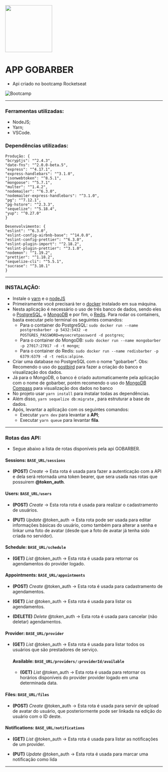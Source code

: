<img src="https://s3.us-east-2.amazonaws.com/gobarber-img/logo.svg" height = "150"/>

# APP GOBARBER

- Api criado no bootcamp Rocketseat

![Bootcamp](https://rocketseat.com.br/static/images/update/bootcamp.svg)

---

### Ferramentas utilizadas:

- NodeJS;
- Yarn;
- VSCode.

### Dependências utilizadas:

```
Produção: {
"bcryptjs": "^2.4.3",
"date-fns": "^2.0.0-beta.5",
"express": "^4.17.1",
"express-handlebars": "^3.1.0",
"jsonwebtoken": "^8.5.1",
"mongoose": "^5.7.1",
"multer": "^1.4.2",
"nodemailer": "^6.3.0",
"nodemailer-express-handlebars": "^3.1.0",
"pg": "^7.12.1",
"pg-hstore": "^2.3.3",
"sequelize": "^5.18.4",
"yup": "^0.27.0"
}
```

```
Desenvolvimento: {
"eslint": "^6.3.0",
"eslint-config-airbnb-base": "^14.0.0",
"eslint-config-prettier": "^6.3.0",
"eslint-plugin-import": "^2.18.2",
"eslint-plugin-prettier": "^3.1.0",
"nodemon": "^1.19.2",
"prettier": "^1.18.2",
"sequelize-cli": "^5.5.1",
"sucrase": "^3.10.1"
}
```

---

### INSTALAÇÃO:

- Instale o [yarn](https://yarnpkg.com/en/docs/install#debian-stable) e o [nodeJS](https://nodejs.org/en/download/)
- Primeiramente você precisará ter o [docker](https://www.docker.com/get-started) instalado em sua máquina.
- Nesta aplicação é necessário o uso de três banco de dados, sendo eles o [PostgreSQL](https://www.postgresql.org/), o [MongoDB](https://www.mongodb.com/) e por fim, o [Redis](https://redis.io/). Para rodar os containers, basta executar pelo terminal os seguintes comandos:
  - Para o container do PostgreSQL: `sudo docker run --name postgresbarber -p 5432:5432 -e POSTGRES_PASSWORD=mysecretpassword -d postgres`;
  - Para o container do MongoDB: `sudo docker run --name mongobarber -p 27017:27017 -d -t mongo`;
  - Para o container do Redis: `sudo docker run --name redisbarber -p 6379:6379 -d -t redis:alpine`.
- Criar uma database no PostgreSQL com o nome "gobarber". Obs: Recomendo o uso do [postbird](https://electronjs.org/apps/postbird) para fazer a criação do banco e visualização dos dados.
- Já para o MongoDB, o banco é criado automaticamente pela aplicação com o nome de gobarber, porém recomendo o uso do [MongoDB Compass](https://www.mongodb.com/products/compass) para visualização dos dados no banco
- No projeto usar `yarn install` para instalar todas as dependências.
- Além disso, `yarn sequelize db:migrate` , para estruturar a base de dados.
- Após, levantar a aplicação com os seguintes comandos:
  - Executar `yarn dev` para levantar a **API**;
  - Executar `yarn queue` para levantar **fila**.

---

### Rotas das API:

- Segue abaixo a lista de rotas disponíveis pela api GOBARBER.

#### Sessions: `BASE_URL/sessions`

- **(POST)** _Create_ -> Esta rota é usada para fazer a autenticação com a API e dela será retornada uma token bearer, que sera usada nas rotas que possuirem **@token_auth**.

#### Users: `BASE_URL/users`

- **(POST)** _Create_ -> Esta rota rota é usada para realizar o cadastramento de usuários.

- **(PUT)** _Update_ @token_auth -> Esta rota pode ser usada para editar informações básicas do usuário, como também para alterar a senha e linkar uma foto de avatar (desde que a foto de avatar já tenha sido criada no servidor).

#### Schedule: `BASE_URL/schedule`

- **(GET)** _List_ @token_auth -> Esta rota é usada para retornar os agendamentos do provider logado.

#### Appointments: `BASE_URL/appointments`

- **(POST)** _Create_ @token_auth -> Esta rota é usada para cadastramento de agendamentos.

- **(GET)** _List_ @token_auth -> Esta rota é usada para listar os agendamentos.

- **(DELETE)** _Delete_ @token_auth -> Esta rota é usada para cancelar (não deletar) agendamentos.

#### Provider: `BASE_URL/provider`

- **(GET)** _List_ @token_auth -> Esta rota é usada para listar todos os usuários que são prestadores de serviço.

  #### Available: `BASE_URL/providers/:providerId/available`

  - **(GET)** _List_ @token_auth -> Esta rota é usada para retornar os horários disponíveis do provider provider logado em uma determinada data.

#### Files: `BASE_URL/files`

- **(POST)** _Create_ @token_auth -> Esta rota é usada para servir de upload de avatar do usuário, que posteriormente pode ser linkada na edição do usuário com o ID deste.

#### Notifications: `BASE_URL/notifications`

- **(GET)** _List_ @token_auth -> Esta rota é usada para listar as notificações de um provider.

- **(PUT)** _Update_ @token_auth -> Esta rota é usada para marcar uma notificação como lida

---
